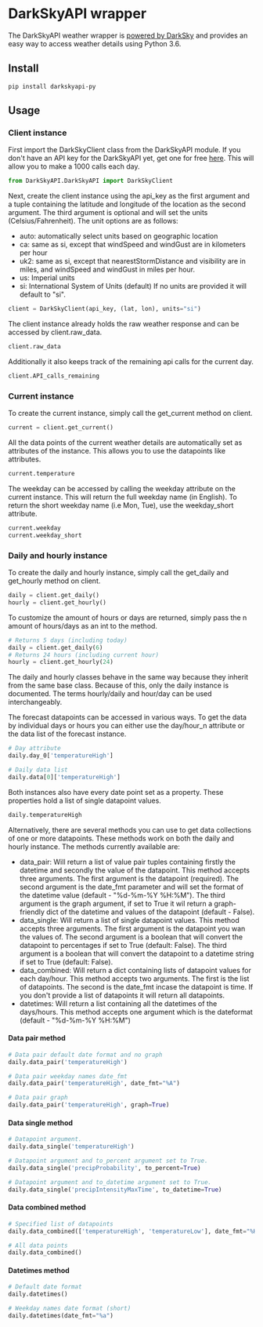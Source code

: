 # DarkSkyAPI wrapper
The DarkSkyAPI weather wrapper is [powered by DarkSky](https://darksky.net/poweredby/) and provides an easy way to access weather details using Python 3.6.

## Install
```
pip install darkskyapi-py
```

## Usage

### Client instance
First import the DarkSkyClient class from the DarkSkyAPI module. If you don't have an API key for the DarkSkyAPI yet, get one for free [here](https://darksky.net/dev/register). This will allow you to make a 1000 calls each day.

```python
from DarkSkyAPI.DarkSkyAPI import DarkSkyClient
```
Next, create the client instance using the api_key as the first argument and a tuple containing the latitude and longitude of the location as the second argument. The third argument is optional and will set the units (Celsius/Fahrenheit). The unit options are as follows:

* auto: automatically select units based on geographic location
* ca: same as si, except that windSpeed and windGust are in kilometers per hour
* uk2: same as si, except that nearestStormDistance and visibility are in miles, and windSpeed and windGust in miles per hour.
* us: Imperial units
* si: International System of Units (default)
If no units are provided it will default to "si".
```python
client = DarkSkyClient(api_key, (lat, lon), units="si")
```
The client instance already holds the raw weather response and can be accessed by client.raw_data.
```python
client.raw_data
```
Additionally it also keeps track of the remaining api calls for the current day.
```python
client.API_calls_remaining
```
### Current instance
To create the current instance, simply call the get_current method on client.

```python
current = client.get_current()
```
All the data points of the current weather details are automatically set as attributes of the instance. This allows you to use the datapoints like attributes.

```python
current.temperature
```
The weekday can be accessed by calling the weekday attribute on the current instance. This will return the full weekday name (in English). To return the short weekday name (i.e Mon, Tue), use the weekday_short attribute.
```python
current.weekday
current.weekday_short
```

### Daily and hourly instance
To create the daily and hourly instance, simply call the get_daily and get_hourly method on client.

```python
daily = client.get_daily()
hourly = client.get_hourly()
```
To customize the amount of hours or days are returned, simply pass the n amount of hours/days as an int to the method.

```python
# Returns 5 days (including today)
daily = client.get_daily(6)
# Returns 24 hours (including current hour)
hourly = client.get_hourly(24)
```
The daily and hourly classes behave in the same way because they inherit from the same base class. Because of this, only the daily instance is documented. The terms hourly/daily and hour/day can be used interchangeably.

The forecast datapoints can be accessed in various ways. To get the data by individual days or hours you can either use the day/hour_n attribute or the data list of the forecast instance.

```python
# Day attribute
daily.day_0['temperatureHigh']

# Daily data list
daily.data[0]['temperatureHigh']
```
Both instances also have every date point set as a property. These properties hold a list of single datapoint values.
```python
daily.temperatureHigh
```

Alternatively, there are several methods you can use to get data collections of one or more datapoints. These methods work on both the daily and hourly instance. The methods currently available are:

* data_pair: Will return a list of value pair tuples containing firstly the datetime and secondly the value of the datapoint. This method accepts three arguments. The first argument is the datapoint (required). The second argument is the date_fmt parameter and will set the format of the datetime value (default - "%d-%m-%Y %H:%M"). The third argument is the graph argument, if set to True it wil return a graph-friendly dict of the datetime and values of the datapoint (default - False).
* data_single: Will return a list of single datapoint values. This method accepts three arguments. The first argument is the datapoint you wan the values of. The second argument is a boolean that will convert the datapoint to percentages if set to True (default: False). The third argument is a boolean that will convert the datapoint to a datetime string if set to True (default: False).
* data_combined: Will return a dict containing lists of datapoint values for each day/hour. This method accepts two arguments. The first is the list of datapoints. The second is the date_fmt incase the datapoint is time. If you don't provide a list of datapoints it will return all datapoints. 
* datetimes: Will return a list containing all the datetimes of the days/hours. This method accepts one argument which is the dateformat (default - "%d-%m-%Y %H:%M")
#### Data pair method
```python
# Data pair default date format and no graph
daily.data_pair('temperatureHigh')

# Data pair weekday names date_fmt
daily.data_pair('temperatureHigh', date_fmt="%A")

# Data pair graph
daily.data_pair('temperatureHigh', graph=True)
```
#### Data single method
```python
# Datapoint argument.
daily.data_single('temperatureHigh')

# Datapoint argument and to_percent argument set to True.
daily.data_single('precipProbability', to_percent=True)

# Datapoint argument and to_datetime argument set to True.
daily.data_single('precipIntensityMaxTime', to_datetime=True)
```
#### Data combined method
```python
# Specified list of datapoints
daily.data_combined(['temperatureHigh', 'temperatureLow'], date_fmt="%H:%M")

# All data points
daily.data_combined()
```
#### Datetimes method
```python
# Default date format
daily.datetimes()

# Weekday names date format (short)
daily.datetimes(date_fmt="%a")
```
